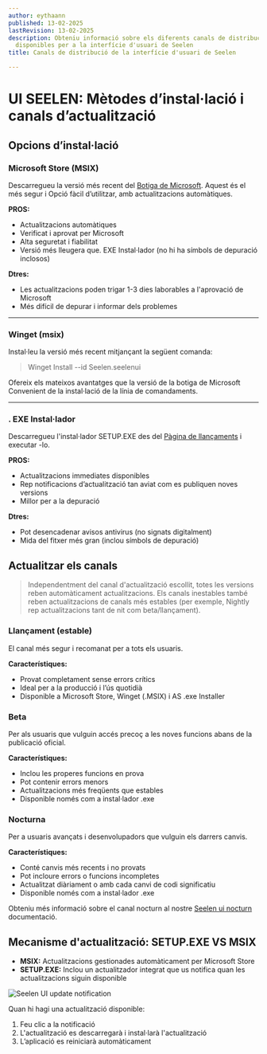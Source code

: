 ```yaml
---
author: eythaann
published: 13-02-2025
lastRevision: 13-02-2025
description: Obteniu informació sobre els diferents canals de distribució
  disponibles per a la interfície d'usuari de Seelen
title: Canals de distribució de la interfície d'usuari de Seelen

---
```


# UI SEELEN: Mètodes d’instal·lació i canals d’actualització

## Opcions d’instal·lació

### Microsoft Store (MSIX)

Descarregueu la versió més recent del
[Botiga de Microsoft](https://www.microsoft.com/store). Aquest és el més segur i
 Opció fàcil d’utilitzar, amb actualitzacions automàtiques.

**PROS:**

* Actualitzacions automàtiques
* Verificat i aprovat per Microsoft
* Alta seguretat i fiabilitat
* Versió més lleugera que. EXE Instal·lador (no hi ha símbols de depuració inclosos)

**Dtres:**

* Les actualitzacions poden trigar 1-3 dies laborables a l'aprovació de Microsoft
* Més difícil de depurar i informar dels problemes

***

### Winget (msix)

Instal·leu la versió més recent mitjançant la següent comanda:

> Winget Install --id Seelen.seelenui

Ofereix els mateixos avantatges que la versió de la botiga de Microsoft
 Convenient de la instal·lació de la línia de comandaments.

***

### . EXE Instal·lador

Descarregueu l'instal·lador SETUP.EXE des del
[Pàgina de llançaments](https://github.com/eythaann/Seelen-UI/releases) i executar -lo.

**PROS:**

* Actualitzacions immediates disponibles
* Rep notificacions d’actualització tan aviat com es publiquen noves versions
* Millor per a la depuració

**Dtres:**

* Pot desencadenar avisos antivirus (no signats digitalment)
* Mida del fitxer més gran (inclou símbols de depuració)

## Actualitzar els canals

> Independentment del canal d'actualització escollit, totes les versions reben automàticament
>  actualitzacions. Els canals inestables també reben actualitzacions de canals més estables
>  (per exemple, Nightly rep actualitzacions tant de nit com beta/llançament).

### Llançament (estable)

El canal més segur i recomanat per a tots els usuaris.

**Característiques:**

* Provat completament sense errors crítics
* Ideal per a la producció i l’ús quotidià
* Disponible a Microsoft Store, Winget (.MSIX) i AS .exe Installer

### Beta

Per als usuaris que vulguin accés precoç a les noves funcions abans de la publicació oficial.

**Característiques:**

* Inclou les properes funcions en prova
* Pot contenir errors menors
* Actualitzacions més freqüents que estables
* Disponible només com a instal·lador .exe

### Nocturna

Per a usuaris avançats i desenvolupadors que vulguin els darrers canvis.

**Característiques:**

* Conté canvis més recents i no provats
* Pot incloure errors o funcions incompletes
* Actualitzat diàriament o amb cada canvi de codi significatiu
* Disponible només com a instal·lador .exe

Obteniu més informació sobre el canal nocturn al nostre
[Seelen ui nocturn](https://seelen.io/blog/nightly) documentació.

## Mecanisme d'actualització: SETUP.EXE VS MSIX

* **MSIX:** Actualitzacions gestionades automàticament per Microsoft Store
* **SETUP.EXE:** Inclou un actualitzador integrat que us notifica quan les actualitzacions siguin
   disponible

![Seelen UI update notification](https://github.com/Seelen-Inc/slu-blog/blob/master/blog/seelen-ui-distribution-channels/image.png?raw=true)

Quan hi hagi una actualització disponible:

1. Feu clic a la notificació
2. L'actualització es descarregarà i instal·larà l'actualització
3. L’aplicació es reiniciarà automàticament
